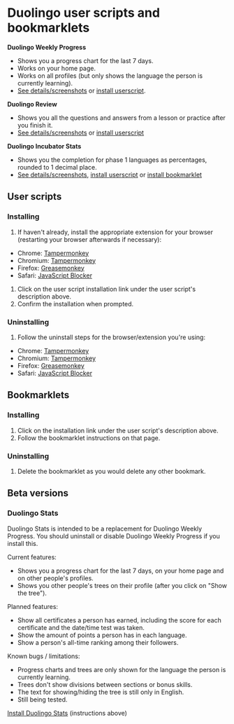# Duolingo user scripts and bookmarklets

**Duolingo Weekly Progress**

* Shows you a progress chart for the last 7 days.
* Works on your home page.
* Works on all profiles (but only shows the language the person is currently learning).
* [See details/screenshots](http://www.code-poet.net/duolingo/weekly-progress.html) or [install userscript](https://github.com/vaughanchandler/duolingo/raw/master/duolingo-weekly-progress.user.js).

**Duolingo Review**

* Shows you all the questions and answers from a lesson or practice after you finish it.
* [See details/screenshots](http://www.code-poet.net/duolingo/review.html) or [install userscript](https://github.com/vaughanchandler/duolingo/raw/master/duolingo-review.user.js)

**Duolingo Incubator Stats**

* Shows you the completion for phase 1 languages as percentages, rounded to 1 decimal place.
* [See details/screenshots](http://www.code-poet.net/duolingo/incubator-stats.html), [install userscript](https://github.com/vaughanchandler/duolingo/raw/master/duolingo-incubator-stats.user.js) or [install bookmarklet](http://www.code-poet.net/duolingo/incubator-stats.html)

## User scripts

### Installing

1. If haven't already, install the appropriate extension for your browser (restarting your browser afterwards if necessary):
 * Chrome: [Tampermonkey](https://chrome.google.com/webstore/detail/tampermonkey/dhdgffkkebhmkfjojejmpbldmpobfkfo?hl=en)
 * Chromium: [Tampermonkey](https://chrome.google.com/webstore/detail/tampermonkey/dhdgffkkebhmkfjojejmpbldmpobfkfo?hl=en)
 * Firefox: [Greasemonkey](https://addons.mozilla.org/en-US/firefox/addon/greasemonkey/)
 * Safari: [JavaScript Blocker](http://javascript-blocker.toggleable.com/)
1. Click on the user script installation link under the user script's description above.
1. Confirm the installation when prompted.

### Uninstalling

1. Follow the uninstall steps for the browser/extension you're using:
 * Chrome: [Tampermonkey](http://tampermonkey.net/faq.php?ext=dhdg#Q101)
 * Chromium: [Tampermonkey](http://tampermonkey.net/faq.php?ext=dhdg#Q101)
 * Firefox: [Greasemonkey](http://wiki.greasespot.net/Greasemonkey_Manual:Script_Management)
 * Safari: [JavaScript Blocker](http://javascript-blocker.toggleable.com/)

## Bookmarklets

### Installing

1. Click on the installation link under the user script's description above.
1. Follow the bookmarklet instructions on that page.

### Uninstalling

1. Delete the bookmarklet as you would delete any other bookmark.

## Beta versions

### Duolingo Stats

Duolingo Stats is intended to be a replacement for Duolingo Weekly Progress. You should uninstall or disable Duolingo Weekly Progress if you install this.

Current features:

* Shows you a progress chart for the last 7 days, on your home page and on other people's profiles.
* Shows you other people's trees on their profile (after you click on "Show the tree").

Planned features:

* Show all certificates a person has earned, including the score for each certificate and the date/time test was taken.
* Show the amount of points a person has in each language.
* Show a person's all-time ranking among their followers.

Known bugs / limitations:

* Progress charts and trees are only shown for the language the person is currently learning.
* Trees don't show divisions between sections or bonus skills.
* The text for showing/hiding the tree is still only in English.
* Still being tested.

[Install Duolingo Stats](https://github.com/vaughanchandler/duolingo/raw/master/duolingo-stats.user.js) (instructions above)

